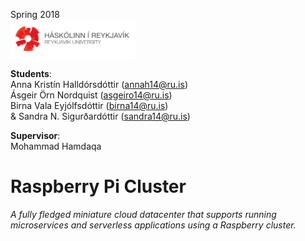 
Spring 2018  
<img src="/RUlogo.png" width="200"/>

**Students**:  
Anna Kristín Halldórsdóttir (annah14@ru.is)  
Ásgeir Örn Nordquist (asgeiro14@ru.is)  
Birna Vala Eyjólfsdóttir (birna14@ru.is)   
& Sandra N. Sigurðardóttir (sandra14@ru.is)  

**Supervisor**:  
Mohammad Hamdaqa

# Raspberry Pi Cluster
*A fully fledged miniature cloud datacenter that supports running microservices and serverless applications using a Raspberry cluster.*




